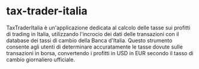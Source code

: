 # tax-trader-italia
TaxTraderItalia è un'applicazione dedicata al calcolo delle tasse sui profitti di trading in Italia, utilizzando l'incrocio dei dati delle transazioni con il database dei tassi di cambio della Banca d'Italia. Questo strumento consente agli utenti di determinare accuratamente le tasse dovute sulle transazioni in borsa, convertendo i profitti in USD in EUR secondo il tasso di cambio giornaliero ufficiale.

